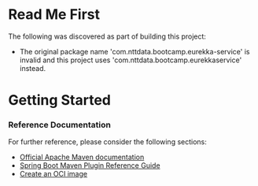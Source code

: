 # Read Me First
The following was discovered as part of building this project:

* The original package name 'com.nttdata.bootcamp.eurekka-service' is invalid and this project uses 'com.nttdata.bootcamp.eurekkaservice' instead.

# Getting Started

### Reference Documentation
For further reference, please consider the following sections:

* [Official Apache Maven documentation](https://maven.apache.org/guides/index.html)
* [Spring Boot Maven Plugin Reference Guide](https://docs.spring.io/spring-boot/docs/2.6.13/maven-plugin/reference/html/)
* [Create an OCI image](https://docs.spring.io/spring-boot/docs/2.6.13/maven-plugin/reference/html/#build-image)


